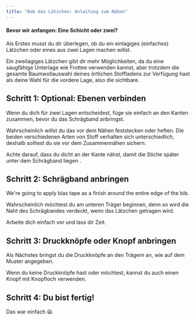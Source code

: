 ```yaml
---
title: "Bob das Lätzchen: Anleitung zum Nähen"
---
```


<Note>

#### Bevor wir anfangen: Eine Schicht oder zwei?

Als Erstes musst du dir überlegen, ob du ein einlagiges (einfaches) Lätzchen
oder eines aus zwei Lagen machen willst.

Ein zweilagiges Lätzchen gibt dir mehr Möglichkeiten, da du eine saugfähige Unterlage wie
Frottee verwenden kannst, aber trotzdem die gesamte Baumwollauswahl deines örtlichen Stoffladens zur Verfügung hast
als deine Wahl für die vordere Lage, also die sichtbare.

</Note>

## Schritt 1: Optional: Ebenen verbinden

Wenn du dich für zwei Lagen entscheidest, füge sie einfach an den Kanten zusammen, bevor du das Schrägband anbringst.

Wahrscheinlich willst du das vor dem Nähen feststecken oder heften. Die beiden verschiedenen Arten von Stoff verhalten sich unterschiedlich, deshalb solltest du sie vor dem Zusammennähen sichern.

Achte darauf, dass du dicht an der Kante nähst, damit die Stiche später unter dem Schrägband liegen .

## Schritt 2: Schrägband anbringen

We're going to apply bias tape as a finish around the entire edge of the bib.

Wahrscheinlich möchtest du am unteren Träger beginnen, denn so wird die Naht des Schrägbandes verdeckt, wenn das Lätzchen getragen wird.

Arbeite dich einfach vor und lass dir Zeit.

## Schritt 3: Druckknöpfe oder Knopf anbringen

Als Nächstes bringst du die Druckknöpfe an den Trägern an, wie auf dem Muster angegeben.

Wenn du keine Druckknöpfe hast oder möchtest, kannst du auch einen Knopf mit Knopfloch verwenden.

## Schritt 4: Du bist fertig!

Das war einfach 😃.
